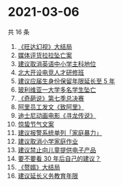 # 2021-03-06

共 16 条

<!-- BEGIN ZHIHUSEARCH -->
<!-- 最后更新时间 Sat Mar 06 2021 16:10:30 GMT+0800 (China Standard Time) -->
1. [《旺达幻视》大结局](https://www.zhihu.com/search?q=旺达幻视)
1. [媒体评货拉拉坠亡案](https://www.zhihu.com/search?q=媒体评论货拉拉)
1. [建议取消英语中小学主科地位](https://www.zhihu.com/search?q=取消英语)
1. [北大开设电竞人才研修班](https://www.zhihu.com/search?q=北大电竞)
1. [建议应届生身份保留年限延长至 5 年](https://www.zhihu.com/search?q=应届生身份)
1. [玻利维亚一大学多名学生坠亡](https://www.zhihu.com/search?q=玻利维亚)
1. [《奇葩说》第七季总决赛](https://www.zhihu.com/search?q=奇葩说)
1. [阿里员工发文《致阿里》](https://www.zhihu.com/search?q=致阿里)
1. [迪士尼动画电影《寻龙传说》](https://www.zhihu.com/search?q=寻龙传说)
1. [惊蛰节气文案](https://www.zhihu.com/search?q=惊蛰文案)
1. [建议报警系统单列「家庭暴力」](https://www.zhihu.com/search?q=家庭暴力)
1. [建议取消小学家庭作业](https://www.zhihu.com/search?q=小学家庭作业)
1. [建议禁止向儿童提供电子产品](https://www.zhihu.com/search?q=儿童电子产品)
1. [要不要看 30 年后自己的建议？](https://www.zhihu.com/search?q=奇葩说)
1. [《赘婿》大结局](https://www.zhihu.com/search?q=赘婿)
1. [建议延长义务教育年限](https://www.zhihu.com/search?q=延长义务教育)
<!-- END ZHIHUSEARCH -->

